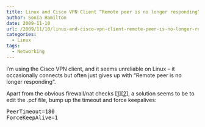 ```yaml
---
title: Linux and Cisco VPN Client “Remote peer is no longer responding”
author: Sonia Hamilton
date: 2009-11-10
url: /2009/11/10/linux-and-cisco-vpn-client-remote-peer-is-no-longer-responding/
categories:
  - Linux
tags:
  - Networking
---
```

I&#8217;m using the Cisco VPN client, and it seems unreliable on Linux &#8211; it occasionally connects but often just gives up with &#8220;Remote peer is no longer responding&#8221;.

<!--more-->

Apart from the obvious firewall/nat checks [[1][1]][[2][2]], a solution seems to be to edit the .pcf file, bump up the timeout and force keepalives:

<pre>PeerTimeout=180
ForceKeepAlive=1</pre>

&nbsp;

&nbsp;

 [1]: http://www.lamnk.com/blog/vpn/cisco-vpn-client-reason-412-the-remote-peer-is-no-longer-responding/
 [2]: http://www.cisco.com/en/US/products/sw/secursw/ps2308/products_qanda_item09186a00801c2dbe.shtml
